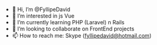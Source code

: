 - 👋 Hi, I’m @FyllipeDavid
- 👀 I’m interested in js Vue
- 🌱 I’m currently learning PHP (Laravel) n Rails
- 💞️ I’m looking to collaborate on FrontEnd projects
- 📫 How to reach me: Skype (fyllipedavid@hotmail.com)

<!---
FyllipeDavid/FyllipeDavid is a ✨ special ✨ repository because its `README.md` (this file) appears on your GitHub profile.
You can click the Preview link to take a look at your changes.
--->
